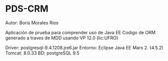 # PDS-CRM
Autor: Boris Morales Ríos

Aplicación de prueba para comprender uso de Java EE
Codigo de ORM generado a traves de MDD usando VP 12.0 (lic:UFRO)

Driver: postgresql-9.4.1208.jre6.jar
Entorno: Eclipse Java EE Mars 2. (4.5.2)
Tomcat: 8.0.33
BD: postgreSQL 9.5
